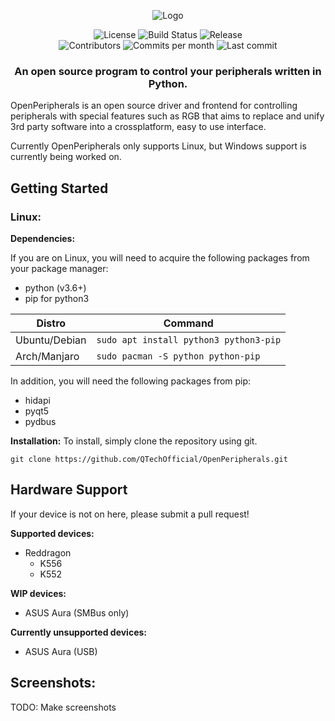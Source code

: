 <p align="center">
  <img src="https://i.imgur.com/CyxC7a4.jpg" alt="Logo"></img>
</p>

<p align="center">
  <img src="https://img.shields.io/github/license/QTechOfficial/OpenPeripherals" alt="License">
  <img src="https://img.shields.io/travis/QTechOfficial/OpenPeripherals" alt="Build Status">
  <img src="https://img.shields.io/github/release-date/QTechOfficial/OpenPeripherals" alt="Release">
  <br>
  <img src="https://img.shields.io/github/contributors/QTechOfficial/OpenPeripherals" alt="Contributors">
  <img src="https://img.shields.io/github/commit-activity/m/QTechOfficial/OpenPeripherals" alt="Commits per month">
  <img src="https://img.shields.io/github/last-commit/QTechOfficial/OpenPeripherals" alt="Last commit">
</p>

<h3 align="center">An open source program to control your peripherals written in Python.</h3>

OpenPeripherals is an open source driver and frontend for controlling peripherals with special features such as RGB that aims to replace and unify 3rd party software into a crossplatform, easy to use interface.

Currently OpenPeripherals only supports Linux, but Windows support is currently being worked on.

## Getting Started
### Linux:

**Dependencies:**

If you are on Linux, you will need to acquire the following packages from your package manager:
- python (v3.6+)
- pip for python3

| **Distro**    | **Command**                            |
|---------------|----------------------------------------|
| Ubuntu/Debian | `sudo apt install python3 python3-pip` |
| Arch/Manjaro  | `sudo pacman -S python python-pip`     |

In addition, you will need the following packages from pip:
- hidapi
- pyqt5
- pydbus

**Installation:**
To install, simply clone the repository using git.

`git clone https://github.com/QTechOfficial/OpenPeripherals.git`

## Hardware Support
If your device is not on here, please submit a pull request!

**Supported devices:**
- Reddragon
  * K556
  * K552

**WIP devices:**
- ASUS Aura (SMBus only)

**Currently unsupported devices:**
- ASUS Aura (USB)

## Screenshots:
TODO: Make screenshots
